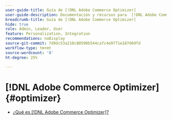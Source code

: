```yaml
---
user-guide-title: Guía de [!DNL Adobe Commerce Optimizer]
user-guide-description: Documentación y recursos para  [!DNL Adobe Commerce Optimizer].
breadcrumb-title: Guía de [!DNL Adobe Commerce Optimizer]
hide: true
role: Admin, Leader, User
feature: Personalization, Integration
recommendations: noDisplay
source-git-commit: 7d9dc53a210c80590b544cafc4e9771e187d69fd
workflow-type: tm+mt
source-wordcount: '8'
ht-degree: 25%

---
```


# [!DNL Adobe Commerce Optimizer] {#optimizer}

- [¿Qué es  [!DNL Adobe Commerce Optimizer]?](overview.md)
